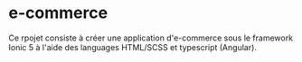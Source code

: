 # e-commerce


Ce rpojet consiste à créer une application d'e-commerce sous le framework Ionic 5 à l'aide des languages HTML/SCSS et typescript (Angular).

